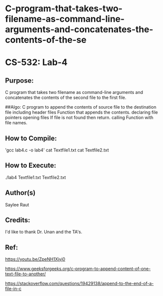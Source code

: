 # C-program-that-takes-two-filename-as-command-line-arguments-and-concatenates-the-contents-of-the-se


# CS-532: Lab-4

## Purpose:
C program that takes two filename as command-line arguments and 
concatenates the contents of the second file to the first file.


##Algo:
C program to append the contents of
source file to the destination file
including header files
Function that appends the contents.
declaring file pointers
opening files
If file is not found then return.
calling Function with file names.

## How to Compile:
'gcc lab4.c -o lab4'
 cat Textfile1.txt
 cat Textfile2.txt

## How to Execute:
./lab4 Textfile1.txt Textfile2.txt

## Author(s)
Saylee Raut

## Credits:
I'd like to thank Dr. Unan and the TA's.

## Ref:
https://youtu.be/ZpeNH1Xjyj0

https://www.geeksforgeeks.org/c-program-to-append-content-of-one-text-file-to-another/

https://stackoverflow.com/questions/19429138/append-to-the-end-of-a-file-in-c

